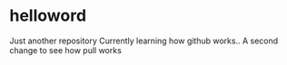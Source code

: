 # helloword
Just another repository
Currently learning how github works..
A second change to see how pull works
